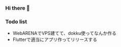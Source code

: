 ### Hi there 👋

### Todo list
- WebARENAでVPS建てて、dokku使ってなんか作る
- Flutterで適当にアプリ作ってリリースする

<!--
**RYO1223/RYO1223** is a ✨ _special_ ✨ repository because its `README.md` (this file) appears on your GitHub profile.

Here are some ideas to get you started:

- 🔭 I’m currently working on ...
- 🌱 I’m currently learning ...
- 👯 I’m looking to collaborate on ...
- 🤔 I’m looking for help with ...
- 💬 Ask me about ...
- 📫 How to reach me: ...
- 😄 Pronouns: ...
- ⚡ Fun fact: ...
-->
